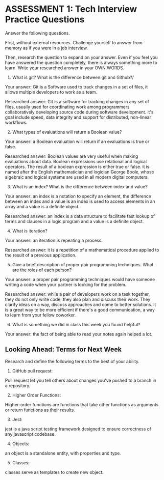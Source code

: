 # ASSESSMENT 1: Tech Interview Practice Questions
Answer the following questions.

First, without external resources. Challenge yourself to answer from memory as if you were in a job interview.

Then, research the question to expand on your answer. Even if you feel you have answered the question completely, there is always something more to learn. Write your researched answer in your OWN WORDS.

1. What is git? What is the difference between git and Github?/

  Your answer: Git is a Software used to track changes in a set of files, it allows multiple developers to work as a team.

  Researched answer:
  Git is a software for tracking changes in any set of files, usually used for coordinating work among programmers collaboratively developing source code during software development. it's goal include speed, data integrity and support for distributed, non-linear workflows.



2. What types of evaluations will return a Boolean value?

  Your answer: a Boolean evaluation will return if an evaluations is true or false.

  Researched answer: Boolean values are very useful when making evaluations about data. Boolean expressions use relational and logical operators. The result of a boolean expression is either true or false. it is named after the English mathematician and logician George Boole, whose algebraic and logical systems are used in all modern digital computers.


3. What is an index? What is the difference between index and value?

  Your answer: an index is a notation to specify an element, the difference between an index and a value is an index is used to access elements in an array and a value is a definite object.

  Researched answer:
  an index is a data structure to facilitate fast lookup of terms and clauses in a logic program and a value is a definite object.





4. What is iteration?

  Your answer: an iteration is repeating a process.

  Researched answer: it is a repetition of a mathematical procedure applied to the result of a previous application.



5. Give a brief description of proper pair programming techniques. What are the roles of each person?

  Your answer: a proper pair programming techniques would have someone writing a code when your partner is looking for the problem.

  Researched answer:
  while a pair of developers work on a task together, they do not only write code, they also plan and discuss their work. They clarify ideas on a way, discuss approaches and come to better solutions. it is a great way to be more efficient if there's a good communication, a way to learn from your fellow coworker.



6. What is something we did in class this week you found helpful?  

  Your answer: the fact of being able to read your notes again helped a lot.



## Looking Ahead: Terms for Next Week

Research and define the following terms to the best of your ability.

1. GitHub pull request:

Pull request let you tell others about changes you've pushed to a branch in a repository.

2. Higher Order Functions:

Higher-order functions are functions that take other functions as arguments or return functions as their results.

3. Jest:

jest is a java script testing framework designed to ensure correctness of any javascript codebase.

4. Objects:

an object is a standalone entity, with properties and type.


5. Classes:

classes serve as templates to create new object.
